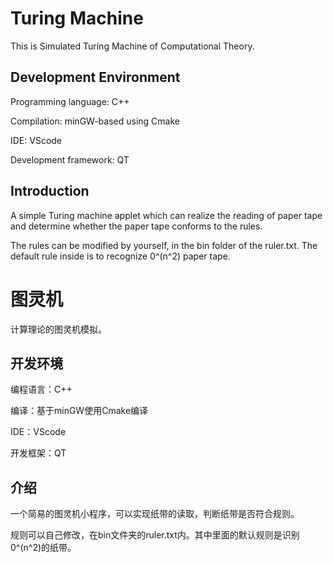 # Turing Machine

This is Simulated Turing Machine of Computational Theory.


## Development Environment
Programming language: C++

Compilation: minGW-based using Cmake

IDE: VScode

Development framework: QT

## Introduction
A simple Turing machine applet which can realize the reading of paper tape and determine whether the paper tape conforms to the rules.

The rules can be modified by yourself, in the bin folder of the ruler.txt. The default rule inside is to recognize 0^(n^2) paper tape.

# 图灵机

计算理论的图灵机模拟。

## 开发环境
编程语言：C++

编译：基于minGW使用Cmake编译

IDE：VScode

开发框架：QT

## 介绍
一个简易的图灵机小程序，可以实现纸带的读取，判断纸带是否符合规则。

规则可以自己修改，在bin文件夹的ruler.txt内。其中里面的默认规则是识别0^(n^2)的纸带。
